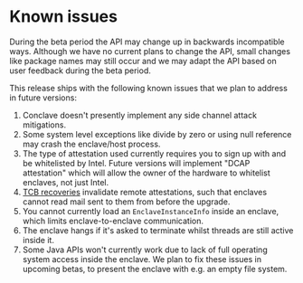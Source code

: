 # Known issues

During the beta period the API may change up in backwards incompatible ways. Although we have no current plans to 
change the API, small changes like package names may still occur and we may adapt the API based on user 
feedback during the beta period.

This release ships with the following known issues that we plan to address in future versions:
 
1. Conclave doesn't presently implement any side channel attack mitigations.
1. Some system level exceptions like divide by zero or using null reference may crash the enclave/host process.
1. The type of attestation used currently requires you to sign up with and be whitelisted by Intel. Future versions
   will implement "DCAP attestation" which will allow the owner of the hardware to whitelist enclaves, not just Intel.
1. [TCB recoveries](renewability.md) invalidate remote attestations, such that enclaves cannot read mail sent to them
   from before the upgrade.
1. You cannot currently load an `EnclaveInstanceInfo` inside an enclave, which limits enclave-to-enclave communication. 
1. The enclave hangs if it's asked to terminate whilst threads are still active inside it.
1. Some Java APIs won't currently work due to lack of full operating system access inside the enclave. We plan to fix
   these issues in upcoming betas, to present the enclave with e.g. an empty file system.
